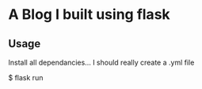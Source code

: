 # A Blog I built using flask


## Usage 

Install all dependancies... I should really create a .yml file

$ flask run

